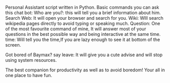 Personal Assistant script written in Python.
Basic commands you can ask this chat bot:
Who are you?: this will tell you a brief information about him.
Search Web: It will open your browser and search for you.
Wiki: WIll search wikipedia pages directly to avoid typing or speaking much.
Question: One of the most favourite command of mine, It will answer most of your questions in the best possible way and being interactive at the same time.
time: Will tell you the time,If you are lazy enough to see it at bottom of the screen.

Got bored of Baymax?
say 
leave: It will give you a cute advise and will stop using system resources.

The best companion for productivity as well as to avoid boredom! Your all in one place to have fun.
